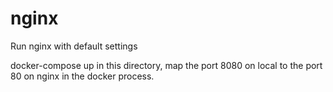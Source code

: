 # nginx
Run nginx with default settings

docker-compose up in this directory, map the port 8080 on local to the port 80 on nginx in the docker process.
